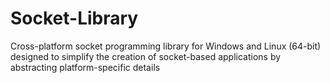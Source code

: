 # Socket-Library
Cross-platform socket programming library for Windows and Linux (64-bit) designed to simplify the creation of socket-based applications by abstracting platform-specific details

